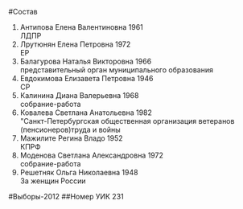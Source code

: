#Состав
1. Антипова Елена Валентиновна 1961   
    ЛДПР
2. Лрутюнян Елена Петровна 1972   
    ЕР
3. Балагурова Наталья Викторовна 1966   
    представительный орган муниципального образования
4. Евдокимова Елизавета Петровна 1946   
    СР
5. Калинина Диана Валерьевна 1968   
    собрание-работа
6. Ковалева Светлана Анатольевна 1982   
    "Санкт-Петербургская общественная организация ветеранов (пенсионеров)труда и войны
7. Мажилите Регина Владо 1952   
    КПРФ
8. Моденова Светлана Александровна 1972   
    собрание-работа
9. Решетняк Ольга Николаевна 1948   
    За женщин России

#Выборы-2012
##Номер УИК
231